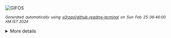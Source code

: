 <div align="justify">
<picture>
    <source media="(prefers-color-scheme: dark)" srcset="https://i.ibb.co/WPRnf7f/output-gif.gif">
    <source media="(prefers-color-scheme: light)" srcset="https://i.ibb.co/WPRnf7f/output-gif.gif">
    <img alt="GIFOS" src="https://i.ibb.co/WPRnf7f/output-gif.gif">
</picture>

<sub><i>Generated automatically using [x0rzavi/github-readme-terminal](https://github.com/x0rzavi/github-readme-terminal) on Sun Feb 25 06:46:00 AM IST 2024</i></sub>

<details>
<summary>More details</summary>

</details>
</div>

<!-- Image deletion URL: https://ibb.co/SdZNBHB/cd20eb1b87a13d2432b07b6a3f74d2e0 -->